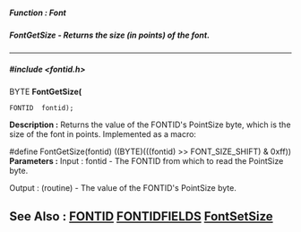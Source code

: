 ##### Function : Font
##### FontGetSize - Returns the size (in points) of the font.
---
##### #include <fontid.h>
BYTE **FontGetSize(**

	FONTID  fontid);
**Description :**
Returns the value of the FONTID's PointSize byte, which is the size of the font 
in points.  Implemented as a macro:

#define FontGetSize(fontid) ((BYTE)(((fontid) >> FONT_SIZE_SHIFT) & 0xff))
**Parameters :**
Input :
fontid  -  The FONTID from which to read the PointSize byte.

Output :
(routine)  -  The value of the FONTID's PointSize byte.


**See Also :**
[FONTID](D:/md_files/FONTID.md)
[FONTIDFIELDS](D:/md_files/FONTIDFIELDS.md)
[FontSetSize](D:/md_files/FontSetSize.md)
---

